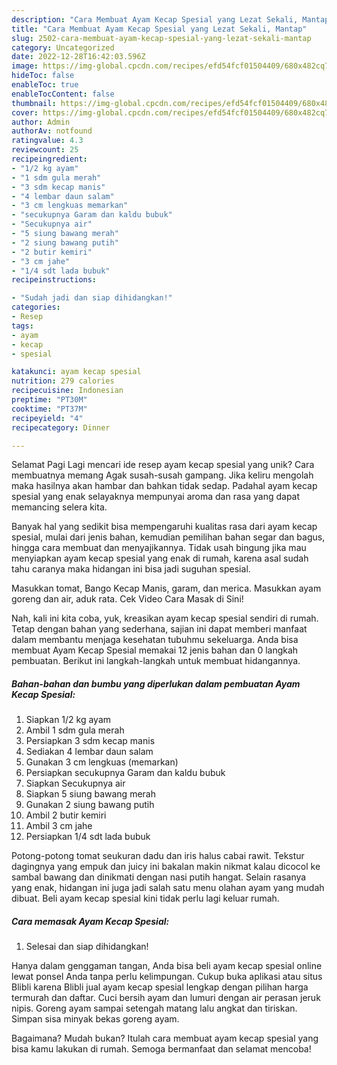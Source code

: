 ```yaml
---
description: "Cara Membuat Ayam Kecap Spesial yang Lezat Sekali, Mantap"
title: "Cara Membuat Ayam Kecap Spesial yang Lezat Sekali, Mantap"
slug: 2502-cara-membuat-ayam-kecap-spesial-yang-lezat-sekali-mantap
category: Uncategorized
date: 2022-12-28T16:42:03.596Z
image: https://img-global.cpcdn.com/recipes/efd54fcf01504409/680x482cq70/ayam-kecap-spesial-foto-resep-utama.jpg
hideToc: false
enableToc: true
enableTocContent: false
thumbnail: https://img-global.cpcdn.com/recipes/efd54fcf01504409/680x482cq70/ayam-kecap-spesial-foto-resep-utama.jpg
cover: https://img-global.cpcdn.com/recipes/efd54fcf01504409/680x482cq70/ayam-kecap-spesial-foto-resep-utama.jpg
author: Admin
authorAv: notfound
ratingvalue: 4.3
reviewcount: 25
recipeingredient:
- "1/2 kg ayam"
- "1 sdm gula merah"
- "3 sdm kecap manis"
- "4 lembar daun salam"
- "3 cm lengkuas memarkan"
- "secukupnya Garam dan kaldu bubuk"
- "Secukupnya air"
- "5 siung bawang merah"
- "2 siung bawang putih"
- "2 butir kemiri"
- "3 cm jahe"
- "1/4 sdt lada bubuk"
recipeinstructions:

- "Sudah jadi dan siap dihidangkan!"
categories:
- Resep
tags:
- ayam
- kecap
- spesial

katakunci: ayam kecap spesial 
nutrition: 279 calories
recipecuisine: Indonesian
preptime: "PT30M"
cooktime: "PT37M"
recipeyield: "4"
recipecategory: Dinner

---
```



Selamat Pagi Lagi mencari ide resep ayam kecap spesial yang unik? Cara membuatnya memang Agak susah-susah gampang. Jika keliru mengolah maka hasilnya akan hambar dan bahkan tidak sedap. Padahal ayam kecap spesial yang enak selayaknya mempunyai aroma dan rasa yang dapat memancing selera kita.


Banyak hal yang sedikit bisa mempengaruhi kualitas rasa dari ayam kecap spesial, mulai dari jenis bahan, kemudian pemilihan bahan segar dan bagus, hingga cara membuat dan menyajikannya. Tidak usah bingung jika mau menyiapkan ayam kecap spesial yang enak di rumah, karena asal sudah tahu caranya maka hidangan ini bisa jadi suguhan spesial.

Masukkan tomat, Bango Kecap Manis, garam, dan merica. Masukkan ayam goreng dan air, aduk rata. Cek Video Cara Masak di Sini!


Nah, kali ini kita coba, yuk, kreasikan ayam kecap spesial sendiri di rumah. Tetap dengan bahan yang sederhana, sajian ini dapat memberi manfaat dalam membantu menjaga kesehatan tubuhmu sekeluarga. Anda bisa membuat Ayam Kecap Spesial memakai 12 jenis bahan dan 0 langkah pembuatan. Berikut ini langkah-langkah untuk membuat hidangannya.

<!--inarticleads1-->

##### Bahan-bahan dan bumbu yang diperlukan dalam pembuatan Ayam Kecap Spesial:

1. Siapkan 1/2 kg ayam
1. Ambil 1 sdm gula merah
1. Persiapkan 3 sdm kecap manis
1. Sediakan 4 lembar daun salam
1. Gunakan 3 cm lengkuas (memarkan)
1. Persiapkan secukupnya Garam dan kaldu bubuk
1. Siapkan Secukupnya air
1. Siapkan 5 siung bawang merah
1. Gunakan 2 siung bawang putih
1. Ambil 2 butir kemiri
1. Ambil 3 cm jahe
1. Persiapkan 1/4 sdt lada bubuk


Potong-potong tomat seukuran dadu dan iris halus cabai rawit. Tekstur dagingnya yang empuk dan juicy ini bakalan makin nikmat kalau dicocol ke sambal bawang dan dinikmati dengan nasi putih hangat. Selain rasanya yang enak, hidangan ini juga jadi salah satu menu olahan ayam yang mudah dibuat. Beli ayam kecap spesial kini tidak perlu lagi keluar rumah. 

<!--inarticleads2-->

##### Cara memasak Ayam Kecap Spesial:


1. Selesai dan siap dihidangkan!

Hanya dalam genggaman tangan, Anda bisa beli ayam kecap spesial online lewat ponsel Anda tanpa perlu kelimpungan. Cukup buka aplikasi atau situs Blibli karena Blibli jual ayam kecap spesial lengkap dengan pilihan harga termurah dan daftar. Cuci bersih ayam dan lumuri dengan air perasan jeruk nipis. Goreng ayam sampai setengah matang lalu angkat dan tiriskan. Simpan sisa minyak bekas goreng ayam. 

Bagaimana? Mudah bukan? Itulah cara membuat ayam kecap spesial yang bisa kamu lakukan di rumah. Semoga bermanfaat dan selamat mencoba!
